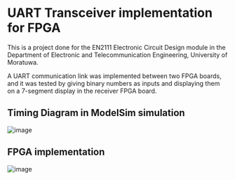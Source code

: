 # UART Transceiver implementation for FPGA

This is a project done for the EN2111 Electronic Circuit Design module in the Department of Electronic and Telecommunication Engineering, University of Moratuwa.

A UART communication link was implemented between two FPGA boards, and it was tested by giving binary numbers as inputs and displaying them on a 7-segment display in the receiver FPGA board.

## Timing Diagram in ModelSim simulation

![image](https://github.com/Anuki16/uart-fpga/assets/63456806/981dfa03-6c90-4cad-94ef-890cc473cdc4)

## FPGA implementation

![image](https://github.com/Anuki16/uart-fpga/assets/63456806/7f736d89-4dc4-4420-b2a5-f09a8d9a69d0)


